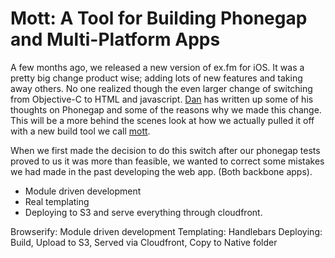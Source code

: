 # Mott: A Tool for Building Phonegap and Multi-Platform Apps

A few months ago, we released a new version of ex.fm for iOS.  It was a pretty big change product wise; adding lots of new features and taking away others.  No one realized though the even larger change of switching from Objective-C to HTML and javascript.  [Dan](http://phonegap.com/blog/2013/04/23/story-behind-exfm/) has written up some of his thoughts on Phonegap and some of the reasons why we made this change.  This will be a more behind the scenes look at how we actually pulled it off with a new build tool we call [mott](https://github.com/exfm/mott).

When we first made the decision to do this switch after our phonegap tests proved to us it was more than feasible, we wanted to correct some mistakes we had made in the past developing the web app.  (Both backbone apps).

 * Module driven development
 * Real templating
 * Deploying to S3 and serve everything through cloudfront.


Browserify: Module driven development
Templating: Handlebars
Deploying: Build, Upload to S3, Served via Cloudfront, Copy to Native folder
